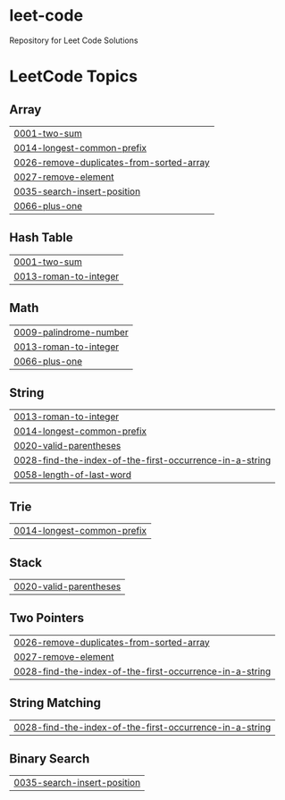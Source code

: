 # leet-code
Repository for Leet Code Solutions

<!---LeetCode Topics Start-->
# LeetCode Topics
## Array
|  |
| ------- |
| [0001-two-sum](https://github.com/r0sas/leet-code/tree/master/0001-two-sum) |
| [0014-longest-common-prefix](https://github.com/r0sas/leet-code/tree/master/0014-longest-common-prefix) |
| [0026-remove-duplicates-from-sorted-array](https://github.com/r0sas/leet-code/tree/master/0026-remove-duplicates-from-sorted-array) |
| [0027-remove-element](https://github.com/r0sas/leet-code/tree/master/0027-remove-element) |
| [0035-search-insert-position](https://github.com/r0sas/leet-code/tree/master/0035-search-insert-position) |
| [0066-plus-one](https://github.com/r0sas/leet-code/tree/master/0066-plus-one) |
## Hash Table
|  |
| ------- |
| [0001-two-sum](https://github.com/r0sas/leet-code/tree/master/0001-two-sum) |
| [0013-roman-to-integer](https://github.com/r0sas/leet-code/tree/master/0013-roman-to-integer) |
## Math
|  |
| ------- |
| [0009-palindrome-number](https://github.com/r0sas/leet-code/tree/master/0009-palindrome-number) |
| [0013-roman-to-integer](https://github.com/r0sas/leet-code/tree/master/0013-roman-to-integer) |
| [0066-plus-one](https://github.com/r0sas/leet-code/tree/master/0066-plus-one) |
## String
|  |
| ------- |
| [0013-roman-to-integer](https://github.com/r0sas/leet-code/tree/master/0013-roman-to-integer) |
| [0014-longest-common-prefix](https://github.com/r0sas/leet-code/tree/master/0014-longest-common-prefix) |
| [0020-valid-parentheses](https://github.com/r0sas/leet-code/tree/master/0020-valid-parentheses) |
| [0028-find-the-index-of-the-first-occurrence-in-a-string](https://github.com/r0sas/leet-code/tree/master/0028-find-the-index-of-the-first-occurrence-in-a-string) |
| [0058-length-of-last-word](https://github.com/r0sas/leet-code/tree/master/0058-length-of-last-word) |
## Trie
|  |
| ------- |
| [0014-longest-common-prefix](https://github.com/r0sas/leet-code/tree/master/0014-longest-common-prefix) |
## Stack
|  |
| ------- |
| [0020-valid-parentheses](https://github.com/r0sas/leet-code/tree/master/0020-valid-parentheses) |
## Two Pointers
|  |
| ------- |
| [0026-remove-duplicates-from-sorted-array](https://github.com/r0sas/leet-code/tree/master/0026-remove-duplicates-from-sorted-array) |
| [0027-remove-element](https://github.com/r0sas/leet-code/tree/master/0027-remove-element) |
| [0028-find-the-index-of-the-first-occurrence-in-a-string](https://github.com/r0sas/leet-code/tree/master/0028-find-the-index-of-the-first-occurrence-in-a-string) |
## String Matching
|  |
| ------- |
| [0028-find-the-index-of-the-first-occurrence-in-a-string](https://github.com/r0sas/leet-code/tree/master/0028-find-the-index-of-the-first-occurrence-in-a-string) |
## Binary Search
|  |
| ------- |
| [0035-search-insert-position](https://github.com/r0sas/leet-code/tree/master/0035-search-insert-position) |
<!---LeetCode Topics End-->
